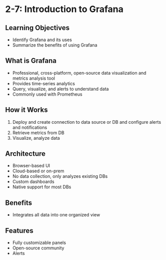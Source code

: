 # 2-7: Introduction to Grafana

## Learning Objectives

- Identify Grafana and its uses
- Summarize the benefits of using Grafana

## What is Grafana

- Professional, cross-platform, open-source data visualization and metrics analysis tool
- Provides time-series analytics
- Query, visualize, and alerts to understand data
- Commonly used with Prometheus

## How it Works

1. Deploy and create connection to data source or DB and configure alerts and notifications
2. Retrieve metrics from DB
3. Visualize, analyze data

## Architecture

- Browser-based UI
- Cloud-based or on-prem
- No data collection, only analyzes existing DBs
- Custom dashboards
- Native support for most DBs

## Benefits

- Integrates all data into one organized view

## Features

- Fully customizable panels
- Open-source community
- Alerts
